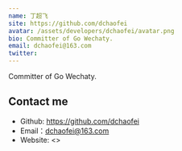 ```yaml
---
name: 丁超飞
site: https://github.com/dchaofei
avatar: /assets/developers/dchaofei/avatar.png
bio: Committer of Go Wechaty.
email: dchaofei@163.com
twitter: 
---
```


Committer of Go Wechaty.

## Contact me

- Github: <https://github.com/dchaofei>
- Email：<dchaofei@163.com>
- Website: <>
  
